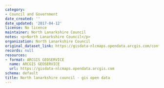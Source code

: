 ```yaml
---
category:
- Council and Government
date_created: ''
date_updated: '2017-04-12'
license: No licence
maintainer: North Lanarkshire Council
notes: <p>North Lanarkshire Council</p>
organization: North Lanarkshire Council
original_dataset_link: https://gisdata-nlcmaps.opendata.arcgis.com/content/nlcmaps::north-lanarkshire-council-gis-open-data
records: null
resources:
- format: ARCGIS GEOSERVICE
  name: ARCGIS GEOSERVICE
  url: https://gisdata-nlcmaps.opendata.arcgis.com
schema: default
title: North lanarkshire council - gis open data
---
```

